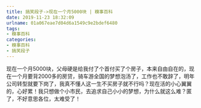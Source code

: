 ```yaml
---
title: 搞笑段子->现在一个月5000块 | 糗事百科
date: 2019-11-23 18:32:09
urlname: 01a067eae7d04d6a1549c9e2bdef6480
tags: 
- 糗事百科
categories:
- 糗事百科
- 搞笑段子
---
```

现在一个月5000块，父母硬是给我付了个首付买了个房子，本来自由自在的，现在一个月要背2000多的房贷，骑车游全国的梦想泡汤了，工作也不敢辞了，明年公司转型就要下岗了，我真不懂人这一生不买房子就不行吗？现在活的小心翼翼的，心好累！我只想做个小市民，去追求自己小小的梦想，为什么就这么难？匿了，不好意思各位，太难受了！


